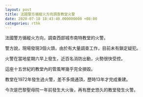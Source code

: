 ```yaml
---
layout: post
title: 法國警方循縱火方向調查教堂火警
date: 2020-07-18 18:43:40.000000000 +08:00
categories: rthk
---
```


法國警方循縱火方向，調查西部城市南特教堂的火警。

警方說，現場發現3個火頭，由於有大量調查工作，目前未有鎖定疑犯。

火警在當地星期六早上發生，近百名消防出動，火勢很快受控。

這座十五世紀的教堂內的管風琴幾乎完全損毀。

教堂在1972年發生過火警，差不多燒通頂，歷時13年才完成重建。

今次是巴黎聖母院一年前發生大火後，再有歷史悠久的教堂發生火警。
